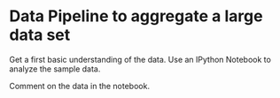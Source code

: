 # Data Pipeline to aggregate a large data set

Get a first basic understanding of the data.
Use an IPython Notebook to analyze the sample data.

Comment on the data in the notebook.
